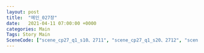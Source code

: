 ```yaml
---
layout: post
title:  "메인_027장"
date:   2021-04-11 07:00:00 +0000
categories: Main
Tags: Story Main
SceneCode: ["scene_cp27_q1_s10、2711", "scene_cp27_q1_s20、2712", "scene_cp27_q2_s10、2721", "scene_cp27_q2_s20、2722", "scene_cp27_q3_s10、2731", "scene_cp27_q3_s20、2732", "scene_cp27_q4_s10、2741", "scene_cp27_q4_s20、2742", "scene_cp27_q4_s30、2743"]
---
```

